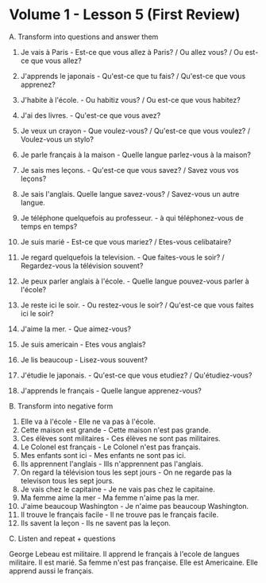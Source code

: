 # Volume 1 - Lesson 5 (First Review)

A. Transform into questions and answer them

1. Je vais à Paris - Est-ce que vous allez à Paris? / Ou allez vous? / Ou est-ce que vous allez?

2. J'apprends le japonais - Qu'est-ce que tu fais? / Qu'est-ce que vous apprenez?

3. J'habite à l'école. - Ou habitiz vous? / Ou est-ce que vous habitez?

4. J'ai des livres. - Qu'est-ce que vous avez?

5. Je veux un crayon - Que voulez-vous? / Qu'est-ce que vous voulez? / Voulez-vous un stylo?

6. Je parle français à la maison - Quelle langue parlez-vous à la maison?

7. Je sais mes leçons. - Qu'est-ce que vous savez? / Savez vous vos leçons?

8. Je sais l'anglais. Quelle langue savez-vous? / Savez-vous un autre langue.

9. Je téléphone quelquefois au professeur. - à qui téléphonez-vous de temps en temps?

10. Je suis marié - Est-ce que vous mariez? / Etes-vous celibataire?

11. Je regard quelquefois la television. - Que faites-vous le soir? / Regardez-vous la télévision souvent?

12. Je peux parler anglais à l'école. - Quelle langue pouvez-vous parler à l'école?

13. Je reste ici le soir. - Ou restez-vous le soir? / Qu'est-ce que vous faites ici le soir?

14. J'aime la mer. - Que aimez-vous?

15. Je suis americain - Etes vous anglais?

16. Je lis beaucoup - Lisez-vous souvent?

17. J'étudie le japonais. - Qu'est-ce que vous etudiez? / Qu'étudiez-vous?

18. J'apprends le français - Quelle langue apprenez-vous?

B. Transform into negative form

1. Elle va à l'école - Elle ne va pas à l'école.
2. Cette maison est grande - Cette maison n'est pas grande.
3. Ces élèves sont militaires - Ces élèves ne sont pas militaires.
4. Le Colonel est français - Le Colonel n'est pas français.
5. Mes enfants sont ici - Mes enfants ne sont pas ici.
6. Ils apprennent l'anglais - Ills n'apprennent pas l'anglais.
7. On regard la télévision tous les sept jours - On ne regarde pas la televison tous les sept jours.
8. Je vais chez le capitaine - Je ne vais pas chez le capitaine.
9. Ma femme aime la mer - Ma femme n'aime pas la mer.
10. J'aime beaucoup Washington - Je n'aime pas beaucoup Washington.
11. Il trouve le français facile - Il ne trouve pas le français facile.
12. Ils savent la leçon - Ils ne savent pas la leçon.

C. Listen and repeat + questions

George Lebeau est militaire. Il apprend le français à l'ecole de langues militaire. Il est marié. Sa femme n'est pas française. Elle est Americaine. Elle apprend aussi le français. 


